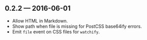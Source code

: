 
## 0.2.2 — 2016-06-01

* Allow HTML in Markdown.
* Show path when file is missing for PostCSS base64ify errors.
* Emit `file` event on CSS files for `watchify`.
